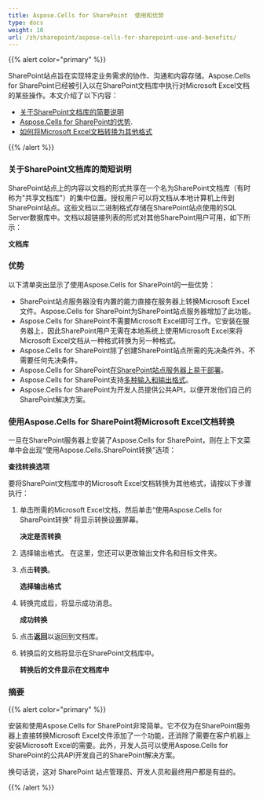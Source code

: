 ```yaml
---
title: Aspose.Cells for SharePoint  使用和优势
type: docs
weight: 10
url: /zh/sharepoint/aspose-cells-for-sharepoint-use-and-benefits/
---
```


{{% alert color="primary" %}} 

SharePoint站点旨在实现特定业务需求的协作、沟通和内容存储。Aspose.Cells for SharePoint已经被引入以在SharePoint文档库中执行对Microsoft Excel文档的某些操作。本文介绍了以下内容：

- [关于SharePoint文档库的简要说明](/cells/zh/sharepoint/aspose-cells-for-sharepoint-use-and-benefits/)
- [Aspose.Cells for SharePoint的优势](/cells/zh/sharepoint/aspose-cells-for-sharepoint-use-and-benefits/).
- [如何将Microsoft Excel文档转换为其他格式](/cells/zh/sharepoint/aspose-cells-for-sharepoint-use-and-benefits/)

{{% /alert %}} 
### **关于SharePoint文档库的简短说明**
SharePoint站点上的内容以文档的形式共享在一个名为SharePoint文档库（有时称为"共享文档库"）的集中位置。授权用户可以将文档从本地计算机上传到SharePoint站点。这些文档以二进制格式存储在SharePoint站点使用的SQL Server数据库中。文档以超链接列表的形式对其他SharePoint用户可用，如下所示：

**文档库** 


### **优势**
以下清单突出显示了使用Aspose.Cells for SharePoint的一些优势：

- SharePoint站点服务器没有内置的能力直接在服务器上转换Microsoft Excel文件。Aspose.Cells for SharePoint为SharePoint站点服务器增加了此功能。
- Aspose.Cells for SharePoint不需要Microsoft Excel即可工作。它安装在服务器上，因此SharePoint用户无需在本地系统上使用Microsoft Excel来将Microsoft Excel文档从一种格式转换为另一种格式。
- Aspose.Cells for SharePoint除了创建SharePoint站点所需的先决条件外，不需要任何先决条件。
- Aspose.Cells for SharePoint[在SharePoint站点服务器上易于部署](/cells/zh/sharepoint/installing-aspose-cells-for-sharepoint/)。
- Aspose.Cells for SharePoint支持[多种输入和输出格式](/cells/zh/sharepoint/multiple-format-support/)。
- Aspose.Cells for SharePoint为开发人员提供公共API，以便开发他们自己的SharePoint解决方案。
### **使用Aspose.Cells for SharePoint将Microsoft Excel文档转换**
一旦在SharePoint服务器上安装了Aspose.Cells for SharePoint，则在上下文菜单中会出现“使用Aspose.Cells.SharePoint转换”选项： 

**查找转换选项** 

要将SharePoint文档库中的Microsoft Excel文档转换为其他格式，请按以下步骤执行：

1. 单击所需的Microsoft Excel文档，然后单击“使用Aspose.Cells for SharePoint转换”
   将显示转换设置屏幕。 

   **决定是否转换** 


1. 选择输出格式。
   在这里，您还可以更改输出文件名和目标文件夹。
1. 点击**转换**。 

   **选择输出格式** 



1. 转换完成后，将显示成功消息。 

   **成功转换** 



1. 点击**返回**以返回到文档库。
1. 转换后的文档将显示在SharePoint文档库中。 

   **转换后的文件显示在文档库中** 


### **摘要**
{{% alert color="primary" %}} 

安装和使用Aspose.Cells for SharePoint非常简单。它不仅为在SharePoint服务器上直接转换Microsoft Excel文件添加了一个功能，还消除了需要在客户机器上安装Microsoft Excel的需要。此外，开发人员可以使用Aspose.Cells for SharePoint的公共API开发自己的SharePoint解决方案。

换句话说，这对 SharePoint 站点管理员、开发人员和最终用户都是有益的。 

{{% /alert %}}
